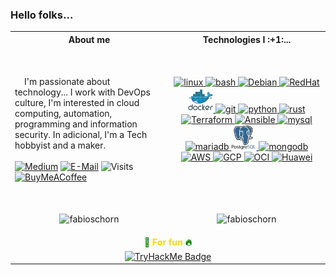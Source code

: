 ### Hello folks...

<table width="100%">
  <tr>
  <th>About me</th>
  <th>Technologies I :+1:...</th>
  </tr>
  <tr>
  <td width="50%">

  <br><p align="left">&nbsp; &nbsp; I'm passionate about technology... I work with DevOps culture, I'm interested in cloud computing, automation, programming and information security. In adicional, I'm a Tech hobbyist and a maker.<br><br>
  [![Medium](https://img.shields.io/badge/Medium-369?style=flat-square&logo=medium&logoColor=white&color=purple)](https://medium.com/@fschorn)
  [![E-Mail](https://img.shields.io/badge/Email-Reveal-2a8?style=flat-square&logo=gmail&logoColor=red)](https://mailhide.io/e/5LKify3d)
  ![Visits](https://komarev.com/ghpvc/?username=fabioschorn&color=red&style=flat-square&label=Visits)
  <br>
  [![BuyMeACoffee](https://img.shields.io/badge/Buy%20Me%20a%20Coffee-ffdd00?style=for-the-badge&logo=buy-me-a-coffee&logoColor=black)](https://buymeacoffee.com/fabioschorn)
</p>
  </td>
  <td width="50%">

 <p align = "center">
  <a href="https://www.kernel.org/category/about.html" target="_blank" rel="noreferrer"> <img src="https://www.vectorlogo.zone/logos/linux/linux-icon.svg" alt="linux" width="40" height="40"/> </a>
  <a href="https://www.gnu.org/software/bash/" target="_blank" rel="noreferrer"> <img src="https://www.vectorlogo.zone/logos/gnu_bash/gnu_bash-icon.svg" alt="bash" width="40" height="40"/> </a>
  <a href="https://www.debian.org/" target="_blank" rel="noreferrer"> <img src="https://www.vectorlogo.zone/logos/debian/debian-icon.svg" alt="Debian" width="40" height="40"/> </a>
  <a href="https://www.redhat.com/" target="_blank" rel="noreferrer"> <img src="https://www.vectorlogo.zone/logos/redhat/redhat-icon.svg" alt="RedHat" width="40" height="40"/> </a>
  <a href="https://www.docker.com/" target="_blank" rel="noreferrer"> <img src="https://raw.githubusercontent.com/devicons/devicon/master/icons/docker/docker-original-wordmark.svg" alt="docker" width="40" height="40"/> </a>
  <a href="https://git-scm.com/" target="_blank" rel="noreferrer"> <img src="https://www.vectorlogo.zone/logos/git-scm/git-scm-icon.svg" alt="git" width="40" height="40"/> </a>
  <a href="https://www.python.org" target="_blank" rel="noreferrer"> <img src="https://www.vectorlogo.zone/logos/python/python-icon.svg" alt="python" width="40" height="40"/> </a>
  <a href="https://www.rust-lang.org/" target="_blank" rel="noreferrer"> <img src="https://www.vectorlogo.zone/logos/rust-lang/rust-lang-icon.svg" alt="rust" width="40" height="40"/> </a>
  <a href="https://www.terraform.io/docs" target="_blank" rel="noreferrer"> <img src="https://www.vectorlogo.zone/logos/terraformio/terraformio-icon.svg" alt="Terraform" width="40" height="40"/> </a>
  <a href="https://docs.ansible.com/" target="_blank" rel="noreferrer"> <img src="https://www.vectorlogo.zone/logos/ansible/ansible-icon.svg" alt="Ansible" width="40" height="40"/> </a>
  <a href="https://www.mysql.com/" target="_blank" rel="noreferrer"> <img src="https://www.vectorlogo.zone/logos/mysql/mysql-icon.svg" alt="mysql" width="40" height="40"/> </a>
  <a href="https://mariadb.org/" target="_blank" rel="noreferrer"> <img src="https://www.vectorlogo.zone/logos/mariadb/mariadb-icon.svg" alt="mariadb" width="40" height="40"/> </a>
  <a href="https://www.postgresql.org" target="_blank" rel="noreferrer"> <img src="https://raw.githubusercontent.com/devicons/devicon/master/icons/postgresql/postgresql-original-wordmark.svg" alt="postgresql" width="40" height="40"/> </a>
  <a href="https://www.mongodb.com/" target="_blank" rel="noreferrer"> <img src="https://www.vectorlogo.zone/logos/mongodb/mongodb-icon.svg" alt="mongodb" width="40" height="40"/> </a>
  <a href="https://docs.aws.amazon.com/" target="_blank" rel="noreferrer"> <img src="https://www.vectorlogo.zone/logos/amazon_aws/amazon_aws-icon.svg" alt="AWS" width="40" height="40"/> </a>
  <a href="https://cloud.google.com/docs" target="_blank" rel="noreferrer"> <img src="https://www.vectorlogo.zone/logos/google_cloud/google_cloud-icon.svg" alt="GCP" width="40" height="40"/> </a>
  <a href="https://www.oracle.com/cloud/" target="_blank" rel="noreferrer"> <img src="https://www.vectorlogo.zone/logos/oracle/oracle-icon.svg" alt="OCI" width="40" height="40"/> </a>
  <a href="https://www.huaweicloud.com/" target="_blank" rel="noreferrer"> <img src="https://www.vectorlogo.zone/logos/huawei/huawei-icon.svg" alt="Huawei" width="40" height="40"/> </a>
 </p>

  </td>
  <tr>
  <td width = "50%">
  <br>
  <p align = "center"><img src="https://github-profile-summary-cards.vercel.app/api/cards/stats?username=fabioschorn&theme=tokyonight&count_private=true&show_icons=true&locale=en" alt="fabioschorn" /></p>
  </td>
  <td width = "50%">
  <br>
  <p align = "center"><img src="https://github-profile-summary-cards.vercel.app/api/cards/repos-per-language?username=fabioschorn&layout=compact&show_icons=true&theme=tokyonight&locale=en&count_private=true&langs_count=6" alt="fabioschorn" /></p>
  </td>
  </tr>
  <td align="center" colspan="2">
    <strong style="color:green;">🤯 <span style="color:gold;">For fun</span> 🔥</strong>
  </td>
  </tr>
  <tr>
  <td align="center" colspan="2">
  <a href="https://tryhackme.com/p/fschorn09" target="_blank"><img src="https://tryhackme-badges.s3.amazonaws.com/fschorn09.png?timestamp=20250731" alt="TryHackMe Badge"/>
  </a>
  </td>
  </tr>
  </table>
